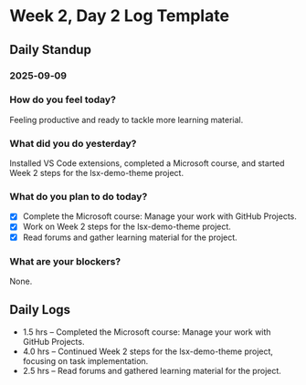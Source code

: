 # Week 2, Day 2 Log Template

## Daily Standup

### 2025‑09‑09

### How do you feel today?

Feeling productive and ready to tackle more learning material.

### What did you do yesterday?

Installed VS Code extensions, completed a Microsoft course, and started Week 2 steps for the lsx-demo-theme project.

### What do you plan to do today?

-   [x] Complete the Microsoft course: Manage your work with GitHub Projects.
-   [x] Work on Week 2 steps for the lsx-demo-theme project.
-   [x] Read forums and gather learning material for the project.

### What are your blockers?

None.

## Daily Logs

-   1.5 hrs – Completed the Microsoft course: Manage your work with GitHub Projects.
-   4.0 hrs – Continued Week 2 steps for the lsx-demo-theme project, focusing on task implementation.
-   2.5 hrs – Read forums and gathered learning material for the project.
